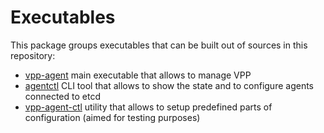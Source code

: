 # Executables

This package groups executables that can be built out of sources in this repository:

- [vpp-agent](vpp-agent/main.go) main executable that allows to manage VPP
- [agentctl](agentctl/agentctl.go) CLI tool that allows to show the state and to configure agents connected to
                                   etcd
- [vpp-agent-ctl](vpp-agent-ctl/main.go) utility that allows to setup predefined parts of configuration (aimed for testing purposes) 